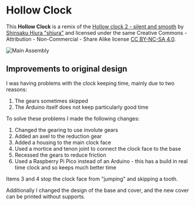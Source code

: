 # Hollow Clock

This **Hollow Clock** is a remix of the [Hollow clock 2 - silent and smooth](https://www.thingiverse.com/thing:4761858)
by [Shinsaku Hiura "shiura"](https://www.thingiverse.com/shiura/designs) and licensed under the same
Creative Commons - Attribution - Non-Commercial - Share Alike license [CC BY-NC-SA 4.0](https://creativecommons.org/licenses/by-nc-sa/4.0/).

![Main Assembly](HC160/assemblies/main_assembled.png)

## Improvements to original design

I was having problems with the clock keeping time, mainly due to two reasons:

1. The gears sometimes skipped
2. The Arduino itself does not keep particularly good time

To solve these problems I made the following changes:

1. Changed the gearing to use involute gears
2. Added an axel to the reduction gear
3. Added a housing to the main clock face
4. Used a mortice and tenon joint to connect the clock face to the base
5. Recessed the gears to reduce friction
6. Used a Raspberry Pi Pico instead of an Arduino - this has a build in real time clock and so keeps much better time

Items 3 and 4 stop the clock face from "jumping" and skipping a tooth.

Additionally I changed the design of the base and cover, and the new cover can be printed without supports.
